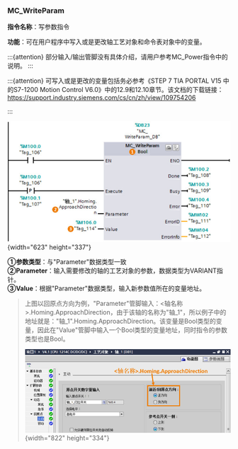 ### MC_WriteParam

**指令名称**：写参数指令

**功能**：可在用户程序中写入或是更改轴工艺对象和命令表对象中的变量。

:::{attention}
部分输入/输出管脚没有具体介绍，请用户参考MC_Power指令中的说明。
:::

:::{attention}
可写入或是更改的变量包括务必参考《STEP 7 TIA PORTAL V15 中的S7-1200 Motion Control V6.0》中的12.9和12.10章节。该文档的下载链接：<https://support.industry.siemens.com/cs/cn/zh/view/109754206>

:::

![](images/11-1.jpg){width="623" height="337"}

**①参数类型**：与"Parameter"数据类型一致\
**②Parameter**：输入需要修改的轴的工艺对象的参数，数据类型为VARIANT指针。\
**③Value**：根据"Parameter"数据类型，输入新参数值所在的变量地址。

> 上图以回原点方向为例，"Parameter"管脚输入：\<轴名称\>.Homing.ApproachDirection，由于该轴的名称为"轴_1"，所以例子中的地址就是："轴_1".Homing.ApproachDirection。该变量是Bool类型的变量，因此在"Value"管脚中输入一个Bool类型的变量地址，同时指令的参数类型也是Bool。
>
> ![](images/11-2.jpg){width="822" height="334"}
